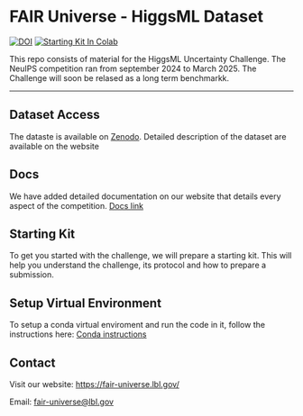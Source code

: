 # FAIR Universe - HiggsML Dataset

[![DOI](https://zenodo.org/badge/DOI/10.5281/zenodo.15131565.svg)](https://doi.org/10.5281/zenodo.15131565) [![Starting Kit In Colab](https://colab.research.google.com/assets/colab-badge.svg)](https://colab.research.google.com/github/FAIR-Universe/FAIR_Universe_dataset/blob/main/StartingKit_HiggsML_Dataset.ipynb)

This repo consists of material for the HiggsML Uncertainty Challenge. The NeuIPS competition ran from september 2024 to March 2025. The Challenge will soon be relased as a long term benchmarkk.

***

## Dataset Access
The dataste is available on  [Zenodo](https://zenodo.org/api/records/15131565/access). Detailed description of the dataset are available on the website

## Docs
We have added detailed documentation on our website that details every aspect of the competition. 
[Docs link](https://fair-universe.lbl.gov/docs/) 

## Starting Kit
To get you started with the challenge, we will prepare a starting kit. This will help you understand the challenge, its protocol and how to prepare a submission.

## Setup Virtual Environment
To setup a conda virtual enviroment and run the code in it, follow the instructions here: [Conda instructions](conda/README.md)

## Contact
Visit our website: https://fair-universe.lbl.gov/

Email: fair-universe@lbl.gov
